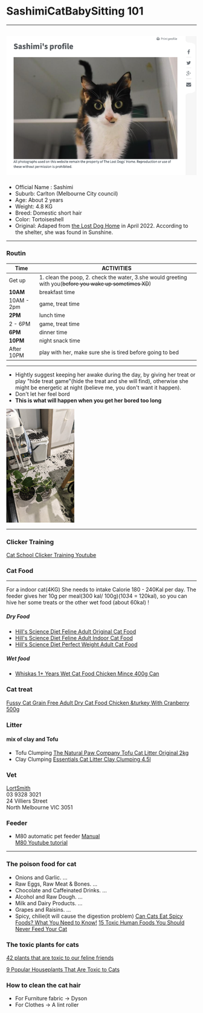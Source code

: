 # SashimiCatBabySitting 101
---

![Sashimi profile](https://github.com/miya-w/Shashimi-CatbabySitting-101/blob/master/images/Screen%20Shot%202022-03-31%20at%201.42.04%20pm.png)
---
- Official Name : Sashimi 
- Suburb: Carlton (Melbourne City council)
- Age: About 2 years
- Weight: 4.8 KG
- Breed: Domestic short hair 
- Color: Tortoiseshell
- Original: Adaped from [the Lost Dog Home](https://dogshome.com/) in April 2022. According to the shelter, she was found in Sunshine.
---
### Routin

| Time | ACTIVITIES |
| -----| ----------- |
|Get up| 1. clean the poop, 2. check the water, 3.she would greeting with you(~~before you wake up sometimes XD~~) |
| **10AM** | breakfast time |
|10AM - 2pm|game, treat time |
| **2PM**  | lunch time     |
| 2 - 6PM |game, treat time|
|**6PM**| dinner time|
|**10PM**| night snack time|
|After 10PM|  play with her, make sure she is tired before going to bed|
---
- Hightly suggest keeping her awake during the day, by giving her treat or play "hide treat game"(hide the treat and she will find), otherwise she might be energetic at night (believe me, you don't want it happen). 
- Don't let her feel bord
- **This is what will happen when you get her bored too long** <br/>
<img src="https://github.com/miya-w/Shashimi-CatbabySitting-101/blob/master/images/Crime%20scene.jpg" width="180" height="300">

---
### Clicker Training 
[Cat School Clicker Training Youtube](https://www.youtube.com/c/CatSchool)
### Cat Food
---
For a indoor cat(4KG) She needs to intake Calorie 180 - 240Kal per day. The feeder gives her 10g per meal(300 kal/ 100g)(10*3*4 = 120kal), so you can hive her some treats or the other wet food (about 60kal) ! 
##### Dry Food
- [Hill's Science Diet Feline Adult Original Cat Food](https://www.petbarn.com.au/science-diet-optimal-care-adult-cat-food?sku=98099&gclid=Cj0KCQjw3eeXBhD7ARIsAHjssr96FpSlnXjN6jI71sowQosjzOB_brKXLw6Qa876NZaGerbqfM5QqW8aAjyxEALw_wcB&gclsrc=aw.ds)
- [Hill's Science Diet Feline Adult Indoor Cat Food](https://www.petbarn.com.au/science-diet-feline-adult-indoor-cat-food?sku=119985)
- [Hill's Science Diet Perfect Weight Adult Cat Food](https://www.petbarn.com.au/science-diet-perfect-weight-adult-cat-food?sku=139349&gclid=Cj0KCQjw3eeXBhD7ARIsAHjssr9-2ymAHRbSOiXixDZyKUWoCavxEkc_0-TV9-DQRm6xCMoL5MF2mdcaAhNBEALw_wcB&gclsrc=aw.ds)
##### Wet food
- [Whiskas 1+ Years Wet Cat Food Chicken Mince 400g Can](https://www.woolworths.com.au/shop/productdetails/78599/whiskas-1-years-wet-cat-food-chicken-mince)

### Cat treat
[Fussy Cat Grain Free Adult Dry Cat Food Chicken &turkey With Cranberry 500g](https://www.woolworths.com.au/shop/productdetails/382206/fussy-cat-grain-free-adult-dry-cat-food-chicken-turkey-with-cranberry)
### Litter
#### mix of clay and Tofu
- Tofu Clumping
[The Natural Paw Company Tofu Cat Litter Original 2kg](https://www.woolworths.com.au/shop/productdetails/817339?googleshop=true&store_code=woolworths_supermarkets_3100&utm_source=google&utm_medium=cpc&utm_campaign=WW-0001&cq_net=u&cq_src=GOOGLE&cq_cmp=Woolies_8458_BAU_Shopping_Pet_WW-0001&cq_med=71700000067284342&cq_con=Ad%20group&cq_plac=&cq_term=PRODUCT_GROUP&ds_adt=&cq_plt=gp&cq_gclid=Cj0KCQjw3eeXBhD7ARIsAHjssr_fpvk-lKpgQYy3m2ZsLCwb2dMSQ2k0ZHXBVvXi5RzI4gJCVq7t3lcaAr7dEALw_wcB&ds_de=c&ds_pc=local&ds_cr=585714478049&ds_tid=pla-1281296317598&ds_locphys=9060880&ds_pid=817339&cmpid=smsm:ds:GOOGLE:Woolies_8458_BAU_Shopping_Pet_WW-0001:PRODUCT_GROUP&gclid=Cj0KCQjw3eeXBhD7ARIsAHjssr_fpvk-lKpgQYy3m2ZsLCwb2dMSQ2k0ZHXBVvXi5RzI4gJCVq7t3lcaAr7dEALw_wcB&gclsrc=aw.ds)
- Clay Clumping
[Essentials Cat Litter Clay Clumping 4.5l](https://www.woolworths.com.au/shop/productdetails/201220?utm_source=google&utm_medium=cpc&utm_campaign=WW-0001&cq_net=u&cq_src=GOOGLE&cq_cmp=Woolies_8458_BAU_Shopping_Pet_WW-0001&cq_med=71700000067284342&cq_con=Ad%20group&cq_plac=&cq_term=PRODUCT_GROUP&ds_adt=&cq_plt=gp&cq_gclid=Cj0KCQjw3eeXBhD7ARIsAHjssr-oqolJf87UwadmEVvrtiMQaaVYTs634dZumi7E0kvPZvJEGxq81OYaAoZ5EALw_wcB&ds_de=c&ds_pc=online&ds_cr=585714478049&ds_tid=pla-1281296317598&ds_locphys=9060880&ds_pid=201220&cmpid=smsm:ds:GOOGLE:Woolies_8458_BAU_Shopping_Pet_WW-0001:PRODUCT_GROUP&gclid=Cj0KCQjw3eeXBhD7ARIsAHjssr-oqolJf87UwadmEVvrtiMQaaVYTs634dZumi7E0kvPZvJEGxq81OYaAoZ5EALw_wcB&gclsrc=aw.ds)
### Vet
[LortSmith](https://lortsmith.com/) <br/>
03 9328 3021 <br/>
24 Villiers Street<br />
North Melbourne VIC 3051 <br/>
### Feeder
- M80 automatic pet feeder
[Manual](https://github.com/miya-w/Shashimi-CatbabySitting-101/blob/master/images/M80%20pet%20feeder%20manual.pdf)<br/>
[M80 Youtube tutorial](https://www.youtube.com/watch?v=L06A99ZDTNk)<br/>
---
### The poison food for cat
- Onions and Garlic. ...
- Raw Eggs, Raw Meat & Bones. ...
- Chocolate and Caffeinated Drinks. ...
- Alcohol and Raw Dough. ...
- Milk and Dairy Products. ...
- Grapes and Raisins. ...
- Spicy, chilie(it will cause the digestion problem)
[Can Cats Eat Spicy Foods? What You Need to Know!](https://excitedcats.com/can-cats-eat-spicy-foods/)
[15 Toxic Human Foods You Should Never Feed Your Cat](https://www.dailypaws.com/cats-kittens/cat-nutrition/what-can-cats-eat/foods-toxic-to-cats)

### The toxic plants for cats

[42 plants that are toxic to our feline friends](https://rspcavic.org/learn/42-plants-that-are-toxic-to-our-feline-friends/)

[9 Popular Houseplants That Are Toxic to Cats](https://www.thespruce.com/houseplants-toxic-to-cats-4775359)

### How to clean the cat hair
- For Furniture fabric -> Dyson
- For Clothes -> A lint roller

